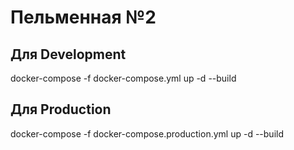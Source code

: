 # Пельменная №2

## Для Development

docker-compose -f docker-compose.yml up -d --build

## Для Production

docker-compose -f docker-compose.production.yml up -d --build
